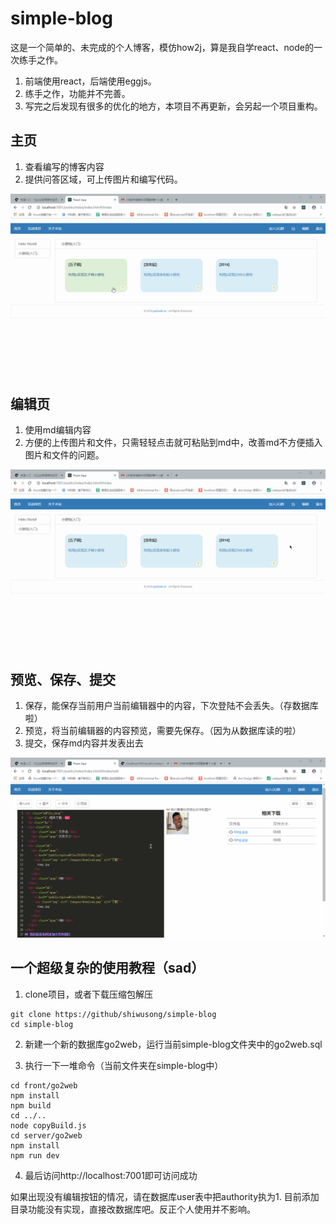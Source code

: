 # simple-blog
这是一个简单的、未完成的个人博客，模仿how2j，算是我自学react、node的一次练手之作。

1. 前端使用react，后端使用eggjs。
2. 练手之作，功能并不完善。
3. 写完之后发现有很多的优化的地方，本项目不再更新，会另起一个项目重构。

## 主页
1. 查看编写的博客内容
2. 提供问答区域，可上传图片和编写代码。

![image](index.gif)

## 编辑页
1. 使用md编辑内容
2. 方便的上传图片和文件，只需轻轻点击就可粘贴到md中，改善md不方便插入图片和文件的问题。

![image](edit.gif)

## 预览、保存、提交
1. 保存，能保存当前用户当前编辑器中的内容，下次登陆不会丢失。（存数据库啦）
2. 预览，将当前编辑器的内容预览，需要先保存。（因为从数据库读的啦）
3. 提交，保存md内容并发表出去

![image](save.gif)

## 一个超级复杂的使用教程（sad）
1. clone项目，或者下载压缩包解压
```dos
git clone https://github/shiwusong/simple-blog
cd simple-blog
```
2. 新建一个新的数据库go2web，运行当前simple-blog文件夹中的go2web.sql

3. 执行一下一堆命令（当前文件夹在simple-blog中）
```dos
cd front/go2web
npm install
npm build
cd ../..
node copyBuild.js
cd server/go2web
npm install
npm run dev
```
4. 最后访问http://localhost:7001即可访问成功

如果出现没有编辑按钮的情况，请在数据库user表中把authority执为1.
目前添加目录功能没有实现，直接改数据库吧。反正个人使用并不影响。